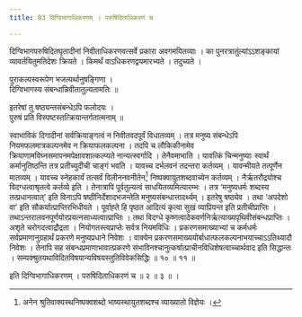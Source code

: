 ```yaml
---
title: 03 दिग्विभागाधिकरणम् । परुषिदिताधिकरणं च

---
```

दिग्विभागपरुषिदितघृतादीनां निवीताधिकरणवत्सर्वे प्रकारा अवगमयितव्याः । का पुनरत्रातुंल्यांऽऽशङ्कायां व्यावर्तयितुमतिदेशः क्रियते । किमर्थं वाऽधिकरणद्वयमारभ्यते । तदुच्यते ।

पुराकल्पस्वरूपेण भजत्यर्थानुषङ्गिणा ।  
दिग्विभागस्य संबन्धान्निवीतातुल्यतामतिः ॥  


इतरेषां तु षष्ठ्यन्तसंबन्धेऽपि फलोदयः ।  
पुरुषं प्रति विस्पष्टस्तत्क्रियान्तर्गतात्मनाम् ॥  


स्वाभाविकं दिगादीनां सर्वक्रियाङ्गत्वं न निवीतवदपूर्वं विधातव्यम् । तत्र मनुष्य संबन्धेऽपि नियमफलमात्रकल्पनमेव न क्रियाफलकल्पना । तदपि च लौकिकीनामेव क्रियाणामविघ्नसमापनमपेक्षावशात्कल्प्यते नान्यत्स्वर्गादि । तेनैवमाभाति । यावत्किं चिन्मनुष्याः स्वार्थं कर्मानुतिष्ठन्ति तत्र प्रतीच्युदीची चाङ्गं भवति । यावच्च दर्भलवनं तदन्तरा कर्तव्यम् । यावन्मीयते तत्पूर्णेन मातव्यम् । यावच्च स्नेहकार्यं तत्सर्वं विलीननवनीतेन[^1] निष्पक्वायुतशब्दवाच्येन कर्तव्यम् । नैर्ऋतरौद्रयोश्च विदग्धत्वाश्रृतत्वे कर्तव्ये इति । तेनात्रापि पूर्वतुल्यत्वं साधयितव्यमित्यारम्भः । तत्र ‘मनुष्यधर्मः शब्दस्य तत्प्रधानत्वात्’ इति विनाऽपि षष्ठीनिर्देशादभजन्तेति मनुष्यसंबन्धात्तादर्थ्यम् । इतरेषु षष्ठ्येव । तथा ‘अपदेशो वा’ इति सौकर्यात्प्राप्तिरभिधीयते । पूर्वाह्ते हि पृष्ठत आदित्यं कृत्वा सुखं व्याप्रियन्त इति प्रतीचीप्राप्तिः । तथाऽन्तरालवनपूर्णयोरप्रयत्नसाध्यत्वात्प्राप्तिः । तथा विदग्धे कृष्णत्वादेकवर्णनिर्ऋत्याख्यपृथिवीसंबन्धप्राप्तिः । अशृते चरोगदत्वाद्रौद्रता । नियोगतस्त्वप्राप्तेः सर्वत्र नियमविधिः । प्रकरणसमाख्याभ्यां च कर्मधर्मः सर्वप्रमाणानुग्रहार्थं प्रकरणे मनुष्यप्रधाने निवेशः । वाक्येन प्रकरणसमाख्ययोर्बाधात्फलकल्पनाभयाच्चाऽऽतिथ्यादौ निवेशः । तेनापि सह संबन्धप्रमाणाभावात्प्रकरणे संभाविनश्चानुत्कर्षात्प्राचीनविधिशेषत्वाच्चार्थवाद इति सिद्धान्तः । सम्यक्श्रुतयथाविदितविषयान्यविषयस्तुतिविवेकसिद्धिः ॥ १० ॥ ११ ॥

[^1]: अनेन श्रुतिवाक्यस्थनिष्पक्वशब्दो भाष्यस्थायुतशब्दश्च व्याख्यातो विज्ञेयः ।


इति दिग्विभागाधिकरणम् । परुषिदिताधिकरणं च ॥ २ ॥ ३ ॥ ।